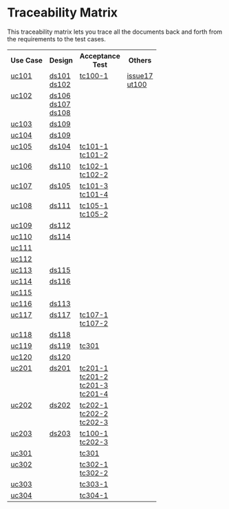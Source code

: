 Traceability Matrix
===================

This traceability matrix lets you trace all the documents
back and forth from the requirements to the test cases.

<table>
  <tr><th>Use Case<th>Design<th>Acceptance<br>Test<th>Others
  <tr>
    <td valign='top'><a href="../use-cases/uc101-registeration.md">uc101</a>
    <td valign='top'>
      <a href="../designs/ds101-registration-home-page.md">ds101</a><br>
      <a href="../designs/ds102-registration-form.md">ds102</a>
    <td valign='top'>
      <a href="../test-cases/acceptance/tc100-registration/1-customer-registration.md">tc100-1</a>
    <td valign='top'>
      <a href="../test-cases/unit/issue17-date-of-birth.md">issue17</a><br>
      <a href="../test-cases/unit/ut100-register-company-checkbox.md">ut100</a>
  <tr>
    <td valign='top'><a href="../use-cases/uc102-edit-personal-information.md">uc102</a>
    <td valign='top'>
      <a href="../designs/ds106-account-information-page.md">ds106</a><br>
      <a href="../designs/ds107-edit-account-information-page.md">ds107</a><br>
      <a href="../designs/ds108-edit-account-information-confirmation-page.md">ds108</a>
    <td>
    <td>
  <tr>
    <td valign='top'><a href="../use-cases/uc103-add-agency.md">uc103</a>
    <td valign='top'>
      <a href="../designs/ds109-agency-management-page.md">ds109</a>
    <td>
    <td>
  <tr>
    <td valign='top'><a href="../use-cases/uc104-revoke-agency-permission.md">uc104</a>
    <td valign='top'>
      <a href="../designs/ds109-agency-management-page.md">ds109</a>
    <td>
    <td>
  <tr>
    <td valign='top'><a href="../use-cases/uc105-entrepreneur-view-all-request.md">uc105</a>
    <td valign='top'>
      <a href="../designs/ds104-view-all-request-status.md">ds104</a>
    <td valign='top'>
      <a href="../test-cases/acceptance/tc101-entrepreneur-view-all-request/1-entrepreneur-view-all-request.md">tc101-1</a><br>
      <a href="../test-cases/acceptance/tc101-entrepreneur-view-all-request/2-entrepreneur-view-all-request.md">tc101-2</a>
    <td>
  <tr>
    <td valign='top'><a href="../use-cases/uc106-request-gmo-certificate.md">uc106</a>
    <td valign='top'>
      <a href="../designs/ds110-create-certificate-request-form.md">ds110</a>
    <td valign='top'>
      <a href="../test-cases/acceptance/tc102-request-gmo-certificate/1-entrepreneur-create-request.md">tc102-1</a><br>
      <a href="../test-cases/acceptance/tc102-request-gmo-certificate/2-entrepreneur-create-request.md">tc102-2</a>
    <td>
  <tr>
    <td valign='top'><a href="../use-cases/uc107-view-request-detail.md">uc107</a>
    <td valign='top'>
      <a href="../designs/ds105-view-request-information.md">ds105</a>
    <td valign='top'>
      <a href="../test-cases/acceptance/tc101-entrepreneur-view-all-request/3-entrepreneur-view-detail.md">tc101-3</a><br>
      <a href="../test-cases/acceptance/tc101-entrepreneur-view-all-request/4-entrepreneur-view-detail.md">tc101-4</a>
    <td>
  <tr>
    <td valign='top'><a href="../use-cases/uc108-staff-list-all-request.md">uc108</a>
    <td valign='top'>
      <a href="../designs/ds111-view-all-request.md">ds111</a>
    <td valign='top'>
      <a href="../test-cases/acceptance/tc105-staff-list-all-request/1-staff-view-request.md">tc105-1</a><br>
      <a href="../test-cases/acceptance/tc105-staff-list-all-request/2-staff-view-request-no-data.md">tc105-2</a>
    <td>
  <tr>
    <td valign='top'><a href="../use-cases/uc109-update-request-status.md">uc109</a>
    <td valign='top'>
      <a href="../designs/ds112-view-request-information.md">ds112</a>
    <td>
    <td>
  <tr>
    <td valign='top'><a href="../use-cases/uc110-send-lab-task-form.md">uc110</a>
    <td valign='top'>
      <a href="../designs/ds114-create-lab-task-form.md">ds114</a>
    <td>
    <td>
  <tr>
    <td valign='top'><a href="../use-cases/uc111-check-laboratory-status.md">uc111</a>
    <td>
    <td>
    <td>
  <tr>
    <td valign='top'><a href="../use-cases/uc112-view-lab-report.md">uc112</a>
    <td>
    <td>
    <td>
  <tr>
    <td valign='top'><a href="../use-cases/uc113-create-and-sign-certificate.md">uc113</a>
    <td valign='top'>
      <a href="../designs/ds115-create-certification-form.md">ds115</a>
    <td>
    <td>
  <tr>
    <td valign='top'><a href="../use-cases/uc114-create-and-sign-analysis-of-report.md">uc114</a>
    <td valign='top'>
      <a href="../designs/ds116-create-analysis-of-report.md">ds116</a>
    <td>
    <td>
  <tr>
    <td valign='top'><a href="../use-cases/uc115-create-an-invoice.md">uc115</a>
    <td>
    <td>
    <td>
  <tr>
    <td valign='top'><a href="../use-cases/uc116-create-a-receipt.md">uc116</a>
    <td valign='top'>
      <a href="../designs/ds113-create-receipt-form.md">ds113</a>
    <td>
    <td>
  <tr>
    <td valign='top'><a href="../use-cases/uc117-lab-staff-list-request.md">uc117</a>
    <td valign='top'>
      <a href="../designs/ds117-view-all-lab-task.md">ds117</a>
    <td valign='top'>
      <a href="../test-cases/acceptance/tc107-lab-staff-list-request/1-lab-staff-list-request.md">tc107-1</a><br>
      <a href="../test-cases/acceptance/tc107-lab-staff-list-request/2-lab-staff-list-request-no-data.md">tc107-2</a>
    <td>
  <tr>
    <td valign='top'><a href="../use-cases/uc118-change-lab-requests-status.md">uc118</a>
    <td valign='top'>
      <a href="../designs/ds118-view-lab-task.md">ds118</a>
    <td>
    <td>
  <tr>
    <td valign='top'><a href="../use-cases/uc119-upload-labs-document.md">uc119</a>
    <td valign='top'>
      <a href="../designs/ds119-upload-lab-result.md">ds119</a>
    <td valign='top'>
      <a href="../test-cases/acceptance/tc301-upload-lab-result/upload-file.md">tc301</a>
    <td>
  <tr>
    <td valign='top'><a href="../use-cases/uc120-send-the-labs-result.md">uc120</a>
    <td valign='top'>
      <a href="../designs/ds120-lab-request-completion-page.md">ds120</a>
    <td>
    <td>
  <tr>
    <td valign='top'><a href="../use-cases/uc201-search-for-request.md">uc201</a>
    <td valign='top'>
      <a href="../designs/ds201-search-for-request.md">ds201</a>
    <td valign='top'>
      <a href="../test-cases/acceptance/tc201-search/1-search-by-request-id.md">tc201-1</a><br>
      <a href="../test-cases/acceptance/tc201-search/2-search-by-importer-name.md">tc201-2</a><br>
      <a href="../test-cases/acceptance/tc201-search/3-search-by-requester.md">tc201-3</a><br>
      <a href="../test-cases/acceptance/tc201-search/4-search-not-found.md">tc201-4</a>
    <td>
  <tr>
    <td valign='top'><a href="../use-cases/uc202-login.md">uc202</a>
    <td valign='top'>
      <a href="../designs/ds202-login.md">ds202</a>
    <td valign='top'>
      <a href="../test-cases/acceptance/tc202-login/1-correct.md">tc202-1</a><br>
      <a href="../test-cases/acceptance/tc202-login/2-invalid-username.md">tc202-2</a><br>
      <a href="../test-cases/acceptance/tc202-login/3-invalid-password.md">tc202-3</a>
    <td>
  <tr>
    <td valign='top'><a href="../use-cases/uc203-send-email-after-registration.md">uc203</a>
    <td valign='top'>
      <a href="../designs/ds203-send-email-after-registration.md">ds203</a>
    <td valign='top'>
      <a href="../test-cases/acceptance/tc100-registration/1-customer-registration.md">tc100-1</a><br>
      <a href="../test-cases/acceptance/tc202-login/3-invalid-password.md">tc202-3</a>
    <td>
  <tr>
    <td valign='top'><a href="../use-cases/uc301-upload-lab-result.md">uc301</a>
    <td>
    <td valign='top'>
      <a href="../test-cases/acceptance/tc301-upload-lab-result/upload-file.md">tc301</a>
    <td>
  <tr>
    <td valign='top'><a href="../use-cases/uc302-request-non-gmo-certificate.md">uc302</a>
    <td>
    <td valign='top'>
      <a href="../test-cases/acceptance/tc302-request-non-gmo-certificate/1-domestic-non-gmo-request-customer.md">tc302-1</a><br>
      <a href="../test-cases/acceptance/tc302-request-non-gmo-certificate/2-domestic-non-gmo-request-agency.md">tc302-2</a>
    <td>
  <tr>
    <td valign='top'><a href="../use-cases/uc303-entrepreneur-check-121-122.md">uc303</a>
    <td>
    <td valign='top'>
      <a href="../test-cases/acceptance/tc303-entrepreneur-check-121-122/1-entrepreneur-check-121-122.md">tc303-1</a>
    <td>
  <tr>
    <td valign='top'><a href="../use-cases/uc304-staff-check-certificate-for-entrepreneur.md">uc304</a>
    <td>
    <td valign='top'>
      <a href="../test-cases/acceptance/tc304-Staff-check-Certificant-for-entrepreneur/1-request-for-entrepreneur-documents.md">tc304-1</a>
    <td>
</table>
